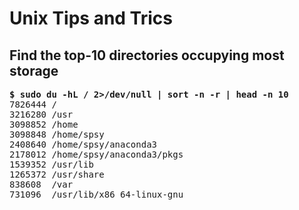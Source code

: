 # Unix Tips and Trics

## Find the top-10 directories occupying most storage

<pre>
<b>$ sudo du -hL / 2>/dev/null | sort -n -r | head -n 10</b>
7826444	/
3216280	/usr
3098852	/home
3098848	/home/spsy
2408640	/home/spsy/anaconda3
2178012	/home/spsy/anaconda3/pkgs
1539352	/usr/lib
1265372	/usr/share
838608	/var
731096	/usr/lib/x86_64-linux-gnu
</pre>
